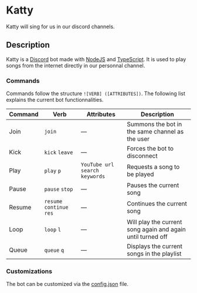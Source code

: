 # Katty

Katty will sing for us in our discord channels.

## Description

Katty is a [Discord](https://discord.com/) bot made with [NodeJS](https://nodejs.org/en/) and [TypeScript](https://www.typescriptlang.org/). It is used to play songs from the internet directly in our personnal channel.

### Commands

Commands follow the structure `![VERB] ([ATTRIBUTES])`. The following list explains the current bot functionnalities.

| Command | Verb                      | Attributes                      | Description                                                 |
| ------- | ------------------------- | ------------------------------- | ----------------------------------------------------------- |
| Join    | `join`                    | —                               | Summons the bot in the same channel as the user             |
| Kick    | `kick` `leave`            | —                               | Forces the bot to disconnect                                |
| Play    | `play` `p`                | `YouTube url` `search keywords` | Requests a song to be played                                |
| Pause   | `pause` `stop`            | —                               | Pauses the current song                                     |
| Resume  | `resume` `continue` `res` | —                               | Continues the current song                                  |
| Loop    | `loop` `l`                | —                               | Will play the current song again and again until turned off |
| Queue   | `queue` `q`               | —                               | Displays the current songs in the playlist                  |

### Customizations

The bot can be customized via the [config.json](./src/config.json) file.
